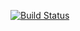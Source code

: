 [![Build Status](https://travis-ci.org/zeitnot/leo.svg?branch=master)](https://travis-ci.org/zeitnot/leo)